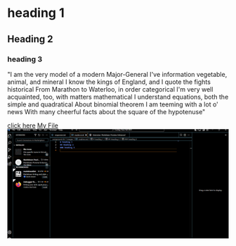 # heading 1
## Heading 2
### heading 3
"I am the very model of a modern Major-General
I've information vegetable, animal, and mineral
I know the kings of England, and I quote the fights historical
From Marathon to Waterloo, in order categorical
I'm very well acquainted, too, with matters mathematical
I understand equations, both the simple and quadratical
About binomial theorem I am teeming with a lot o' news
With many cheerful facts about the square of the hypotenuse"

[click here](https://www.youtube.com/watch?v=dQw4w9WgXcQ)
[My File](./responses.txt)
![screenshot](./images/Screenshot%202023-09-17%20173906.png)
